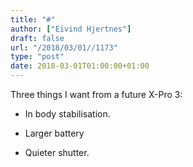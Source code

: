 ```yaml
---
title: "#"
author: ["Eivind Hjertnes"]
draft: false
url: "/2018/03/01//1173"
type: "post"
date: 2018-03-01T01:00:00+01:00
---
```


Three things I want from a future X-Pro 3:

-   In body stabilisation.

-   Larger battery

-   Quieter shutter.
